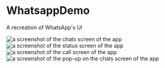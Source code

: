 # WhatsappDemo
A recreation of WhatsApp's UI

<img src="app/src/main/res/drawable/Screenshot_20210508_202552_com.mobolajia.whatsappdemo.jpg" alt="a screenshot of the chats screen of the app">
<img src="app/src/main/res/drawable/Screenshot_20210508_202555_com.mobolajia.whatsappdemo.jpg" alt="a screenshot of the status screen of the app">
<img src="app/src/main/res/drawable/Screenshot_20210508_202557_com.mobolajia.whatsappdemo.jpg" alt="a screenshot of the call screen of the app">
<img src="app/src/main/res/drawable/Screenshot_20210508_202602_com.mobolajia.whatsappdemo.jpg" alt="a screenshot of the pop-up on the chats screen of the app">
